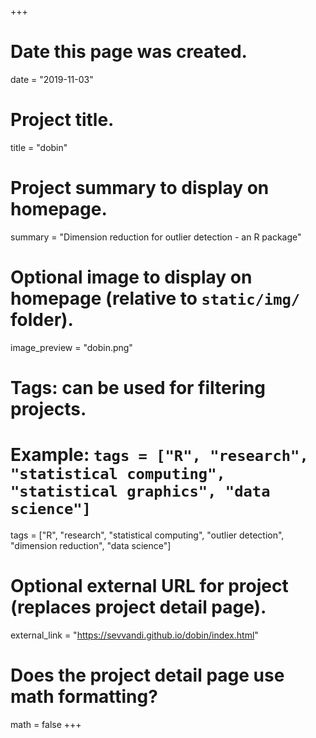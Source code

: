 +++
  # Date this page was created.
  date = "2019-11-03"
  
  # Project title.
  title = "dobin"
  
  # Project summary to display on homepage.
  summary = "Dimension reduction for outlier detection - an R package"
  
  # Optional image to display on homepage (relative to `static/img/` folder).
  image_preview = "dobin.png"
  
  # Tags: can be used for filtering projects.
  # Example: `tags = ["R", "research", "statistical computing", "statistical graphics", "data science"]`
  tags = ["R", "research", "statistical computing", "outlier detection", "dimension reduction", "data science"]
  
  # Optional external URL for project (replaces project detail page).
  external_link = "https://sevvandi.github.io/dobin/index.html"
  
  # Does the project detail page use math formatting?
  math = false
+++
    